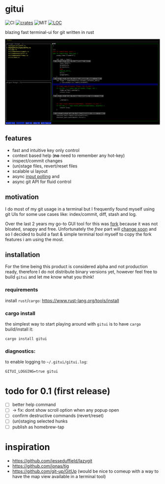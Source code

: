 # gitui

![CI][s0] [![crates][s1]][l1] ![MIT][s2] [![LOC][s3]][l3]

[s0]: https://github.com/extrawurst/gitui/workflows/CI/badge.svg
[s1]: https://img.shields.io/crates/v/gitui.svg
[l1]: https://crates.io/crates/gitui
[s2]: https://img.shields.io/badge/license-MIT-blue.svg
[s3]: https://tokei.rs/b1/github/extrawurst/gitui
[l3]: https://github.com/extrawurst/gitui

blazing fast terminal-ui for git written in rust

![img](assets/demo.gif)

## features

* fast and intuitive key only control
* context based help (**no** need to remember any hot-key)
* inspect/commit changes
* (un)stage files, revert/reset files
* scalable ui layout
* async [input polling](assets/perf_compare.jpg) and 
* async git API for fluid control

## motivation

I do most of my git usage in a terminal but I frequently found myself using git UIs for some use cases like: index/commit, diff, stash and log.

Over the last 2 years my go-to GUI tool for this was [fork](https://git-fork.com) because it was not bloated, snappy and free. Unfortunately the *free* part will [change soon](https://github.com/ForkIssues/TrackerWin/issues/571) and so I decided to build a fast & simple terminal tool myself to copy the fork features i am using the most.

## installation

For the time being this product is considered alpha and not production ready, therefore I do not distribute binary versions yet, however feel free to build `gitui` and let me know what you think!

### requirements

install `rust`/`cargo`: https://www.rust-lang.org/tools/install

### cargo install

the simplest way to start playing around with `gitui` is to have `cargo` build/install it:

```
cargo install gitui
```

### diagnostics:

to enable logging to `~/.gitui/gitui.log`:
```
GITUI_LOGGING=true gitui
```

# todo for 0.1 (first release)

* [ ] better help command 
* [ ] -> fix: dont show scroll option when any popup open
* [ ] confirm destructive commands (revert/reset)
* [ ] (un)staging selected hunks
* [ ] publish as homebrew-tap

# inspiration

* https://github.com/jesseduffield/lazygit
* https://github.com/jonas/tig
* https://github.com/git-up/GitUp (would be nice to comeup with a way to have the map view available in a terminal tool)
